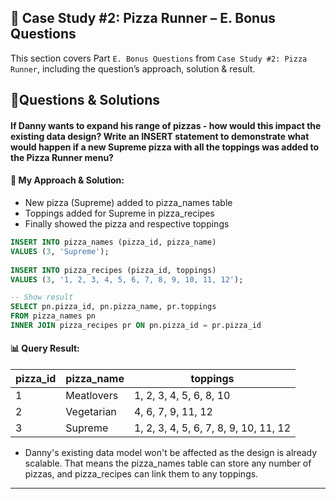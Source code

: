 <h2 id="case-study-2-pizza-runner">🍕 Case Study #2: Pizza Runner – E. Bonus Questions</h2>

This section covers Part `E. Bonus Questions` from `Case Study #2: Pizza Runner`, including the question’s approach, solution & result.

<h2 id="questions-and-solutions">📌Questions & Solutions</h2>

#### If Danny wants to expand his range of pizzas - how would this impact the existing data design? Write an INSERT statement to demonstrate what would happen if a new Supreme pizza with all the toppings was added to the Pizza Runner menu?
#### 🧠 My Approach & Solution:
- New pizza (Supreme) added to pizza_names table
- Toppings added for Supreme in pizza_recipes
- Finally showed the pizza and respective toppings

````sql
INSERT INTO pizza_names (pizza_id, pizza_name)        
VALUES (3, 'Supreme');
    
INSERT INTO pizza_recipes (pizza_id, toppings)        
VALUES (3, '1, 2, 3, 4, 5, 6, 7, 8, 9, 10, 11, 12');

-- Show result
SELECT pn.pizza_id, pn.pizza_name, pr.toppings
FROM pizza_names pn
INNER JOIN pizza_recipes pr ON pn.pizza_id = pr.pizza_id
````

#### 📊 Query Result:
| pizza_id | pizza_name | toppings                              |
| -------- | ---------- | ------------------------------------- |
| 1        | Meatlovers | 1, 2, 3, 4, 5, 6, 8, 10               |
| 2        | Vegetarian | 4, 6, 7, 9, 11, 12                    |
| 3        | Supreme    | 1, 2, 3, 4, 5, 6, 7, 8, 9, 10, 11, 12 |

- Danny's existing data model won't be affected as the design is already scalable. That means the pizza_names table can store any number of pizzas, and pizza_recipes can link them to any toppings.
---
